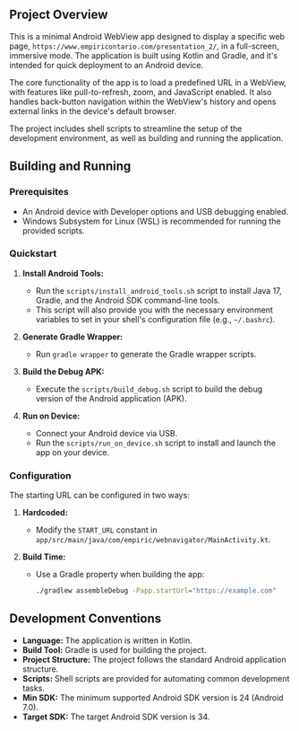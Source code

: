 ## Project Overview

This is a minimal Android WebView app designed to display a specific web page, `https://www.empiricontario.com/presentation_2/`, in a full-screen, immersive mode. The application is built using Kotlin and Gradle, and it's intended for quick deployment to an Android device.

The core functionality of the app is to load a predefined URL in a WebView, with features like pull-to-refresh, zoom, and JavaScript enabled. It also handles back-button navigation within the WebView's history and opens external links in the device's default browser.

The project includes shell scripts to streamline the setup of the development environment, as well as building and running the application.

## Building and Running

### Prerequisites

*   An Android device with Developer options and USB debugging enabled.
*   Windows Subsystem for Linux (WSL) is recommended for running the provided scripts.

### Quickstart

1.  **Install Android Tools:**
    *   Run the `scripts/install_android_tools.sh` script to install Java 17, Gradle, and the Android SDK command-line tools.
    *   This script will also provide you with the necessary environment variables to set in your shell's configuration file (e.g., `~/.bashrc`).

2.  **Generate Gradle Wrapper:**
    *   Run `gradle wrapper` to generate the Gradle wrapper scripts.

3.  **Build the Debug APK:**
    *   Execute the `scripts/build_debug.sh` script to build the debug version of the Android application (APK).

4.  **Run on Device:**
    *   Connect your Android device via USB.
    *   Run the `scripts/run_on_device.sh` script to install and launch the app on your device.

### Configuration

The starting URL can be configured in two ways:

1.  **Hardcoded:**
    *   Modify the `START_URL` constant in `app/src/main/java/com/empiric/webnavigator/MainActivity.kt`.

2.  **Build Time:**
    *   Use a Gradle property when building the app:
        ```bash
        ./gradlew assembleDebug -Papp.startUrl="https://example.com"
        ```

## Development Conventions

*   **Language:** The application is written in Kotlin.
*   **Build Tool:** Gradle is used for building the project.
*   **Project Structure:** The project follows the standard Android application structure.
*   **Scripts:** Shell scripts are provided for automating common development tasks.
*   **Min SDK:** The minimum supported Android SDK version is 24 (Android 7.0).
*   **Target SDK:** The target Android SDK version is 34.
